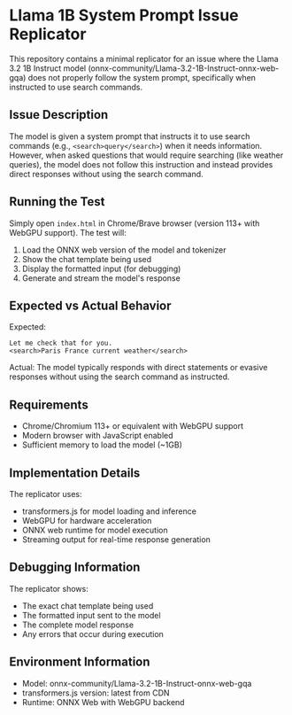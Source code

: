 # Llama 1B System Prompt Issue Replicator

This repository contains a minimal replicator for an issue where the Llama 3.2 1B Instruct model (onnx-community/Llama-3.2-1B-Instruct-onnx-web-gqa) does not properly follow the system prompt, specifically when instructed to use search commands.

## Issue Description

The model is given a system prompt that instructs it to use search commands (e.g., `<search>query</search>`) when it needs information. However, when asked questions that would require searching (like weather queries), the model does not follow this instruction and instead provides direct responses without using the search command.

## Running the Test

Simply open `index.html` in Chrome/Brave browser (version 113+ with WebGPU support). The test will:

1. Load the ONNX web version of the model and tokenizer
2. Show the chat template being used
3. Display the formatted input (for debugging)
4. Generate and stream the model's response

## Expected vs Actual Behavior

Expected:
```
Let me check that for you.
<search>Paris France current weather</search>
```

Actual:
The model typically responds with direct statements or evasive responses without using the search command as instructed.

## Requirements

- Chrome/Chromium 113+ or equivalent with WebGPU support
- Modern browser with JavaScript enabled
- Sufficient memory to load the model (~1GB)

## Implementation Details

The replicator uses:
- transformers.js for model loading and inference
- WebGPU for hardware acceleration
- ONNX web runtime for model execution
- Streaming output for real-time response generation

## Debugging Information

The replicator shows:
- The exact chat template being used
- The formatted input sent to the model
- The complete model response
- Any errors that occur during execution

## Environment Information

- Model: onnx-community/Llama-3.2-1B-Instruct-onnx-web-gqa
- transformers.js version: latest from CDN
- Runtime: ONNX Web with WebGPU backend 